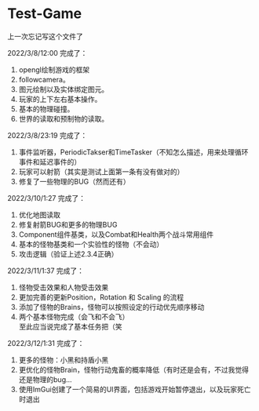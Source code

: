 # Test-Game

上一次忘记写这个文件了  

2022/3/8/12:00 完成了：  

1. opengl绘制游戏的框架
2. followcamera。
3. 图元绘制以及实体绑定图元。
4. 玩家的上下左右基本操作。
5. 基本的物理碰撞。
6. 世界的读取和预制物的读取。

2022/3/8/23:19 完成了：  

1. 事件监听器，PeriodicTakser和TimeTasker（不知怎么描述，用来处理循环事件和延迟事件的）
2. 玩家可以射箭（其实是测试上面第一条有没有做对的）
3. 修复了一些物理的BUG（然而还有）

2022/3/10/1:27 完成了：   

1. 优化地图读取   
2. 修复射箭BUG和更多的物理BUG   
3. Component组件基类，以及Combat和Health两个战斗常用组件   
4. 基本的怪物基类和一个实验性的怪物（不会动）   
5. 攻击逻辑（验证上述2.3.4正确）   

2022/3/11/1:37 完成了：   

1. 怪物受击效果和人物受击效果   
2. 更加完善的更新Position，Rotation 和 Scaling 的流程   
3. 添加了怪物的Brains，怪物可以按照设定的行动优先顺序移动   
4. 两个基本怪物完成（会飞和不会飞）   
至此应当说完成了基本任务把（笑   

2022/3/12/1:31 完成了：   

1. 更多的怪物：小黑和持盾小黑   
2. 更优化的怪物Brain，怪物行动鬼畜的概率降低（有时还是会有，不过我觉得还是物理的bug...   
3. 使用ImGui创建了一个简易的UI界面，包括游戏开始暂停退出，以及玩家死亡时退出   